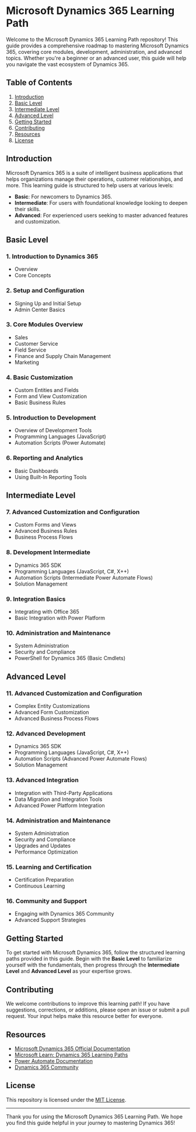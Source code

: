 # Microsoft Dynamics 365 Learning Path

Welcome to the Microsoft Dynamics 365 Learning Path repository! This guide provides a comprehensive roadmap to mastering Microsoft Dynamics 365, covering core modules, development, administration, and advanced topics. Whether you're a beginner or an advanced user, this guide will help you navigate the vast ecosystem of Dynamics 365.

## Table of Contents

1. [Introduction](#introduction)
2. [Basic Level](#basic-level)
3. [Intermediate Level](#intermediate-level)
4. [Advanced Level](#advanced-level)
5. [Getting Started](#getting-started)
6. [Contributing](#contributing)
7. [Resources](#resources)
8. [License](#license)

## Introduction

Microsoft Dynamics 365 is a suite of intelligent business applications that helps organizations manage their operations, customer relationships, and more. This learning guide is structured to help users at various levels:

- **Basic**: For newcomers to Dynamics 365.
- **Intermediate**: For users with foundational knowledge looking to deepen their skills.
- **Advanced**: For experienced users seeking to master advanced features and customization.

## Basic Level

### 1. Introduction to Dynamics 365
- Overview
- Core Concepts

### 2. Setup and Configuration
- Signing Up and Initial Setup
- Admin Center Basics

### 3. Core Modules Overview
- Sales
- Customer Service
- Field Service
- Finance and Supply Chain Management
- Marketing

### 4. Basic Customization
- Custom Entities and Fields
- Form and View Customization
- Basic Business Rules

### 5. Introduction to Development
- Overview of Development Tools
- Programming Languages (JavaScript)
- Automation Scripts (Power Automate)

### 6. Reporting and Analytics
- Basic Dashboards
- Using Built-In Reporting Tools

## Intermediate Level

### 7. Advanced Customization and Configuration
- Custom Forms and Views
- Advanced Business Rules
- Business Process Flows

### 8. Development Intermediate
- Dynamics 365 SDK
- Programming Languages (JavaScript, C#, X++)
- Automation Scripts (Intermediate Power Automate Flows)
- Solution Management

### 9. Integration Basics
- Integrating with Office 365
- Basic Integration with Power Platform

### 10. Administration and Maintenance
- System Administration
- Security and Compliance
- PowerShell for Dynamics 365 (Basic Cmdlets)

## Advanced Level

### 11. Advanced Customization and Configuration
- Complex Entity Customizations
- Advanced Form Customization
- Advanced Business Process Flows

### 12. Advanced Development
- Dynamics 365 SDK
- Programming Languages (JavaScript, C#, X++)
- Automation Scripts (Advanced Power Automate Flows)
- Solution Management

### 13. Advanced Integration
- Integration with Third-Party Applications
- Data Migration and Integration Tools
- Advanced Power Platform Integration

### 14. Administration and Maintenance
- System Administration
- Security and Compliance
- Upgrades and Updates
- Performance Optimization

### 15. Learning and Certification
- Certification Preparation
- Continuous Learning

### 16. Community and Support
- Engaging with Dynamics 365 Community
- Advanced Support Strategies

## Getting Started

To get started with Microsoft Dynamics 365, follow the structured learning paths provided in this guide. Begin with the **Basic Level** to familiarize yourself with the fundamentals, then progress through the **Intermediate Level** and **Advanced Level** as your expertise grows.

## Contributing

We welcome contributions to improve this learning path! If you have suggestions, corrections, or additions, please open an issue or submit a pull request. Your input helps make this resource better for everyone.

## Resources

- [Microsoft Dynamics 365 Official Documentation](https://docs.microsoft.com/en-us/dynamics365/)
- [Microsoft Learn: Dynamics 365 Learning Paths](https://learn.microsoft.com/en-us/training/dynamics365/)
- [Power Automate Documentation](https://docs.microsoft.com/en-us/power-automate/)
- [Dynamics 365 Community](https://community.dynamics.com/)

## License

This repository is licensed under the [MIT License](LICENSE).

---

Thank you for using the Microsoft Dynamics 365 Learning Path. We hope you find this guide helpful in your journey to mastering Dynamics 365!

